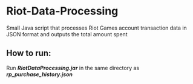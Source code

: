 # Riot-Data-Processing
Small Java script that processes Riot Games account transaction data in JSON format and outputs the total amount spent
<h2>How to run: </h2>

Run <b><i>RiotDataProcessing.jar</i></b> in the same directory as <b><i>rp_purchase_history.json</i></b>

